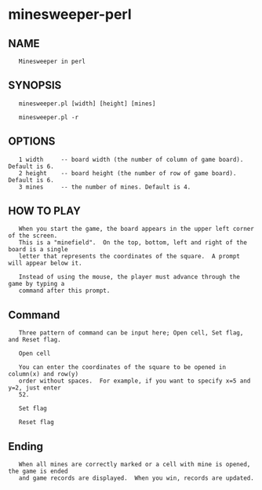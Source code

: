 # minesweeper-perl

## NAME
       Minesweeper in perl

## SYNOPSIS
       minesweeper.pl [width] [height] [mines]

       minesweeper.pl -r

## OPTIONS
       1 width     -- board width (the number of column of game board). Default is 6.
       2 height    -- board height (the number of row of game board). Default is 6.
       3 mines     -- the number of mines. Default is 4.

## HOW TO PLAY
       When you start the game, the board appears in the upper left corner of the screen.
       This is a "minefield".  On the top, bottom, left and right of the board is a single
       letter that represents the coordinates of the square.  A prompt will appear below it.

       Instead of using the mouse, the player must advance through the game by typing a
       command after this prompt.
          
## Command
       Three pattern of command can be input here; Open cell, Set flag, and Reset flag.

       Open cell

       You can enter the coordinates of the square to be opened in column(x) and row(y)
       order without spaces.  For example, if you want to specify x=5 and y=2, just enter
       52.

       Set flag

       Reset flag

## Ending
       When all mines are correctly marked or a cell with mine is opened, the game is ended
       and game records are displayed.  When you win, records are updated.
       
